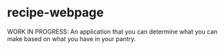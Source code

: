# recipe-webpage
WORK IN PROGRESS: An application that you can determine what you can make based on what you have in your pantry.

